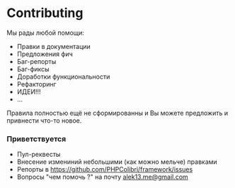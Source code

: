 Contributing
============

Мы рады любой помощи:
 * Правки в документации
 * Предложения фич
 * Баг-репорты 
 * Баг-фиксы
 * Доработки функциональности
 * Рефакторинг
 * ИДЕИ!!!
 * ...

Правила полностью ещё не сформированны и Вы можете предложить и привнести что-то новое.

### Приветствуется
 * Пул-реквесты 
 * Внесение измениний небольшими (как можно мельче) правками
 * Репорты в https://github.com/PHPColibri/framework/issues
 * Вопросы "чем помочь ?" на почту alek13.me@gmail.com
